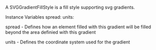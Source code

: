 A SVGGradientFillStyle is a fill style supporting svg gradients.

Instance Variables
	spread:		<Symbol>
	units:		<Symbol>

spread
	- Defines how an element filled with this gradient will be filled beyond the area definied with this gradient

units
	- Defines the coordinate system used for the gradient